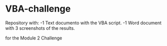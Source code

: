 # VBA-challenge
Repository with:
-1 Text documento with the VBA script.
-1 Word document with 3 screenshots of the results.

for the Module 2 Challenge
